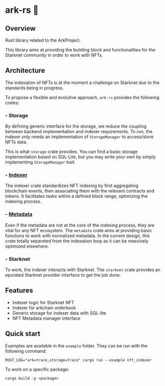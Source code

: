 # ark-rs 🦀

## Overview
Rust library related to the ArkProject.

This library aims at providing the building block
and functionalities for the Starknet community in
order to work with NFTs.

## Architecture

The indexation of NFTs is at the moment a challenge on Starknet
due to the standards being in progress.

To propose a flexible and evolutive approach, `ark-rs` provides
the following crates:

### - Storage

By defining generic interface for the storage, we reduce the coupling
between backend implementation and indexer requirements.
To run, the indexer only needs an implementation of `StorageManager` to
access/store NFTs data.

This is what `storage` crate provides. You can find a basic storage implementation based on SQL-Lite,
but you may write your own by simply implementing `StorageManager` trait.

### - [Indexer](/crates/ark-indexer/README.md)

The indexer crate standardizes NFT indexing by first aggregating blockchain events, then associating them with the relevant contracts and tokens. It facilitates tasks within a defined block range, optimizing the indexing process.

### - [Metadata](/crates/ark-metadata/README.md)

Even if the metadata are not at the core of the indexing process, they are
vital for any NFT ecosystem.
The `metadata` crate aims at providing basic functions to work with normalized metadata.
In the current design, this crate totally separated from the indexation loop as it can be massively optimized elsewhere.

### - Starknet

To work, the indexer interacts with Starknet. The `starknet` crate provides
an epurated Starknet provider interface to get the job done.


## Features

- Indexer logic for Starknet NFT
- Indexer for arkchain orderbook
- Generic storage for indexer data with SQL-lite
- NFT Metadata manager interface

## Quick start

Examples are available in the `example` folder.
They can be run with the following command:
```
RUST_LOG="ark=trace,storage=trace" cargo run --example nft_indexer
```

To work on a specific package:
```
cargo build -p <package>
```
